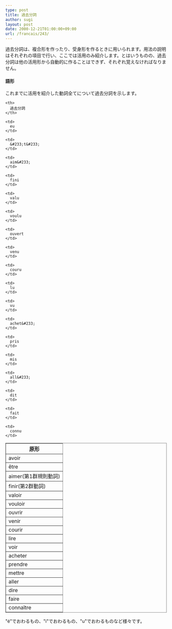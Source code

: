 ```yaml
---
type: post
title: 過去分詞
author: sugi
layout: post
date: 2000-12-21T01:00:00+09:00
url: /francais/243/
---
```

過去分詞は、複合形を作ったり、受身形を作るときに用いられます。用法の説明はそれぞれの項目で行い、ここでは活用のみ紹介します。とはいうものの、過去分詞は他の活用形から自動的に作ることはできず、それぞれ覚えなければなりません。

#### 語形

これまでに活用を紹介した動詞全てについて過去分詞を示します。

<table frame="box" rules="all">
  <tr>
    <th>
      原形
    </th>
    
    <th>
      過去分詞
    </th>
  </tr>
  
  <tr>
    <td>
      avoir
    </td>
    
    <td>
      eu
    </td>
  </tr>
  
  <tr>
    <td>
      &#234;tre
    </td>
    
    <td>
      &#233;t&#233;
    </td>
  </tr>
  
  <tr>
    <td>
      aimer(第1群規則動詞)
    </td>
    
    <td>
      aim&#233;
    </td>
  </tr>
  
  <tr>
    <td>
      finir(第2群動詞)
    </td>
    
    <td>
      fini
    </td>
  </tr>
  
  <tr>
    <td>
      valoir
    </td>
    
    <td>
      valu
    </td>
  </tr>
  
  <tr>
    <td>
      vouloir
    </td>
    
    <td>
      voulu
    </td>
  </tr>
  
  <tr>
    <td>
      ouvrir
    </td>
    
    <td>
      ouvert
    </td>
  </tr>
  
  <tr>
    <td>
      venir
    </td>
    
    <td>
      venu
    </td>
  </tr>
  
  <tr>
    <td>
      courir
    </td>
    
    <td>
      couru
    </td>
  </tr>
  
  <tr>
    <td>
      lire
    </td>
    
    <td>
      lu
    </td>
  </tr>
  
  <tr>
    <td>
      voir
    </td>
    
    <td>
      vu
    </td>
  </tr>
  
  <tr>
    <td>
      acheter
    </td>
    
    <td>
      achet&#233;
    </td>
  </tr>
  
  <tr>
    <td>
      prendre
    </td>
    
    <td>
      pris
    </td>
  </tr>
  
  <tr>
    <td>
      mettre
    </td>
    
    <td>
      mis
    </td>
  </tr>
  
  <tr>
    <td>
      aller
    </td>
    
    <td>
      all&#233;
    </td>
  </tr>
  
  <tr>
    <td>
      dire
    </td>
    
    <td>
      dit
    </td>
  </tr>
  
  <tr>
    <td>
      faire
    </td>
    
    <td>
      fait
    </td>
  </tr>
  
  <tr>
    <td>
      conna&#238;tre
    </td>
    
    <td>
      connu
    </td>
  </tr>
</table>

"&eacute;"でおわるもの、"i"でおわるもの、"u"でおわるものなど様々です。
